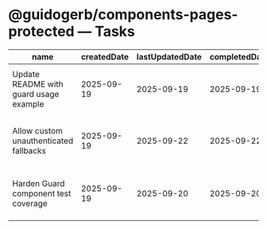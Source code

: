 # @guidogerb/components-pages-protected — Tasks

| name                                   | createdDate | lastUpdatedDate | completedDate | status      | description                                                                                    |
| -------------------------------------- | ----------- | --------------- | ------------- | ----------- | ---------------------------------------------------------------------------------------------- |
| Update README with guard usage example | 2025-09-19  | 2025-09-19      | 2025-09-19    | complete    | Documented how the package wraps `@guidogerb/components-auth` and where to inject logout URIs. |
| Allow custom unauthenticated fallbacks | 2025-09-19  | 2025-09-22      | 2025-09-22    | complete    | Add props so tenants can render branded spinners or marketing prompts while sessions resolve.  |
| Harden Guard component test coverage   | 2025-09-19  | 2025-09-20      | 2025-09-20    | complete    | Write tests that verify error messaging, redirect loops, and logout button behaviour.          |
